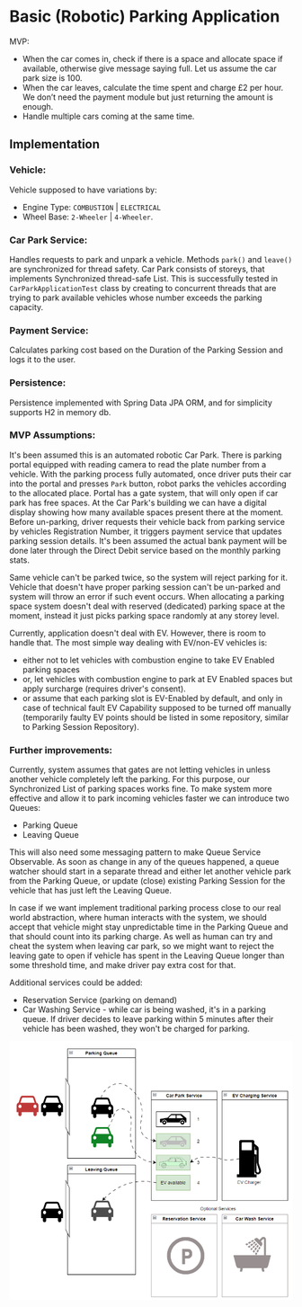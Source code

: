 # Basic (Robotic) Parking Application
MVP:
- When the car comes in, check if there is a space and allocate space if available, otherwise give message saying full.   Let us assume the car park size is 100.
- When the car leaves, calculate the time spent and charge £2 per hour.  We don’t need the payment module but just returning the amount is enough.
- Handle multiple cars coming at the same time.

## Implementation

### Vehicle:
Vehicle supposed to have variations by:
- Engine Type: `COMBUSTION` | `ELECTRICAL` 
- Wheel Base: `2-Wheeler` | `4-Wheeler`.  

### Car Park Service: 
Handles requests to park and unpark a vehicle. Methods `park()` and `leave()` are synchronized for thread safety.
Car Park consists of storeys, that implements Synchronized thread-safe List. 
This is successfully tested in `CarParkApplicationTest` class by creating to concurrent threads that are trying to park available vehicles whose number exceeds the parking capacity.

### Payment Service:
Calculates parking cost based on the Duration of the Parking Session and logs it to the user.

### Persistence:
Persistence implemented with Spring Data JPA ORM, and for simplicity supports H2 in memory db.

### MVP Assumptions:
It's been assumed this is an automated robotic Car Park. There is parking portal equipped with reading camera to read the plate number from a vehicle.
With the parking process fully automated, once driver puts their car into the portal and presses `Park` button, robot parks the vehicles according to the allocated place.
Portal has a gate system, that will only open if car park has free spaces. At the Car Park's building we can have a digital display showing how many available spaces present there at the moment. 
Before un-parking, driver requests their vehicle back from parking service by vehicles Registration Number, it triggers payment service that updates parking session details. 
It's been assumed the actual bank payment will be done later through the Direct Debit service based on the monthly parking stats.   

Same vehicle can't be parked twice, so the system will reject parking for it.
Vehicle that doesn't have proper parking session can't be un-parked and system will throw an error if such event occurs.
When allocating a parking space system doesn't deal with reserved (dedicated) parking space at the moment, instead it just picks parking space randomly at any storey level.  

Currently, application doesn't deal with EV. However, there is room to handle that. 
The most simple way dealing with EV/non-EV vehicles is:
- either not to let vehicles with combustion engine to take EV Enabled parking spaces
- or, let vehicles with combustion engine to park at EV Enabled spaces but apply surcharge (requires driver's consent).
- or assume that each parking slot is EV-Enabled by default, and only in case of technical fault EV Capability supposed to be turned off manually (temporarily faulty EV points should be listed in some repository, similar to Parking Session Repository).

### Further improvements:
Currently, system assumes that gates are not letting vehicles in unless another vehicle completely left the parking. 
For this purpose, our Synchronized List of parking spaces works fine. 
To make system more effective and allow it to park incoming vehicles faster we can introduce two Queues: 
- Parking Queue
- Leaving Queue

This will also need some messaging pattern to make Queue Service Observable. 
As soon as change in any of the queues happened, a queue watcher should start in a separate thread and either let another vehicle park from the Parking Queue, 
or update (close) existing Parking Session for the vehicle that has just left the Leaving Queue.

In case if we want implement traditional parking process close to our real world abstraction, where human interacts with the system,
we should accept that vehicle might stay unpredictable time in the Parking Queue and that should count into its parking charge. 
As well as human can try and cheat the system when leaving car park, so we might want to reject the leaving gate to open if 
vehicle has spent in the Leaving Queue longer than some threshold time, and make driver pay extra cost for that.

Additional services could be added:
- Reservation Service (parking on demand)
- Car Washing Service - while car is being washed, it's in a parking queue. If driver decides to leave parking within 5 minutes after their vehicle has been washed, they won't be charged for parking.  

![concept](./concept.png)